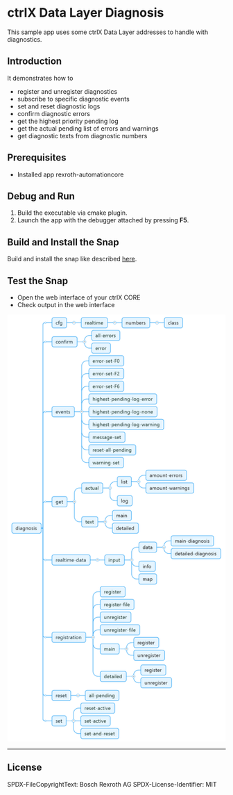 # ctrlX Data Layer Diagnosis

This sample app uses some ctrlX Data Layer addresses to handle with diagnostics.

## Introduction

It demonstrates how to

* register and unregister diagnostics
* subscribe to specific diagnostic events
* set and reset diagnostic logs
* confirm diagnostic errors
* get the highest priority pending log
* get the actual pending list of errors and warnings
* get diagnostic texts from diagnostic numbers

## Prerequisites

* Installed app rexroth-automationcore

## Debug and Run

1. Build the executable via cmake plugin.
2. Launch the app with the debugger attached by pressing __F5__.

## Build and Install the Snap

Build and install the snap like described [here](../README.md).

## Test the Snap

* Open the web interface of your ctrlX CORE
* Check output in the web interface

![Output in diagnosis logbook](docs/images/datalayer.diagnosis/datalayer_tree_diagnosis.png)

___

## License

SPDX-FileCopyrightText: Bosch Rexroth AG
SPDX-License-Identifier: MIT

